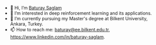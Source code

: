 - 👋 Hi, I’m [Baturay Saglam](https://baturaysaglam.com/)
- 👀 I’m interested in deep reinforcement learning and its applications. 
- 🌱 I’m currently pursuing my Master's degree at Bilkent University, Ankara, Turkey. 
- 📫 How to reach me: baturay@ee.bilkent.edu.tr, https://www.linkedin.com/in/baturay-saglam.

<!---
baturaysaglam/baturaysaglam is a ✨ special ✨ repository because its `README.md` (this file) appears on your GitHub profile.
You can click the Preview link to take a look at your changes.
--->
